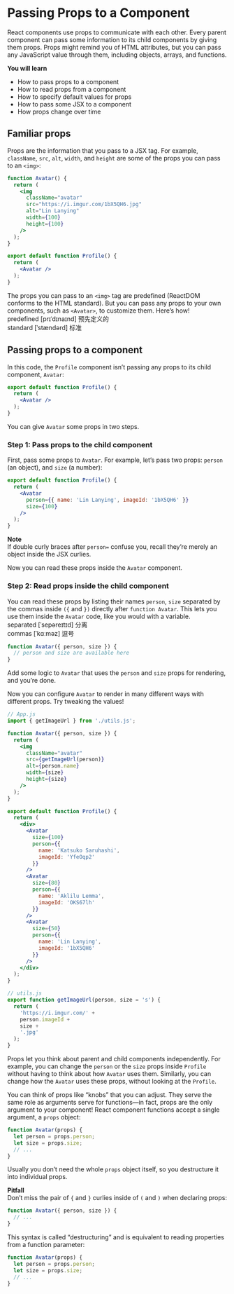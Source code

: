 # Passing Props to a Component
React components use props to communicate with each other. Every parent component can pass some information to its child components by giving them props. Props might remind you of HTML attributes, but you can pass any JavaScript value through them, including objects, arrays, and functions.

**You will learn**
- How to pass props to a component
- How to read props from a component
- How to specify default values for props
- How to pass some JSX to a component
- How props change over time

## Familiar props
Props are the information that you pass to a JSX tag. For example, `className`, `src`, `alt`, `width`, and `height` are some of the props you can pass to an `<img>`:
```jsx
function Avatar() {
  return (
    <img
      className="avatar"
      src="https://i.imgur.com/1bX5QH6.jpg"
      alt="Lin Lanying"
      width={100}
      height={100}
    />
  );
}

export default function Profile() {
  return (
    <Avatar />
  );
}
```
The props you can pass to an `<img>` tag are predefined (ReactDOM conforms to the HTML standard). But you can pass any props to your own components, such as `<Avatar>`, to customize them. Here’s how!\
predefined [prɪˈdɪnaɪnd] 预先定义的\
standard [ˈstændərd] 标准

## Passing props to a component
In this code, the `Profile` component isn’t passing any props to its child component, `Avatar`:
```jsx
export default function Profile() {
  return (
    <Avatar />
  );
}
```
You can give `Avatar` some props in two steps.

### Step 1: Pass props to the child component 
First, pass some props to `Avatar`. For example, let’s pass two props: `person` (an object), and `size` (a number):
```jsx
export default function Profile() {
  return (
    <Avatar
      person={{ name: 'Lin Lanying', imageId: '1bX5QH6' }}
      size={100}
    />
  );
}
```
**Note**\
If double curly braces after `person=` confuse you, recall they’re merely an object inside the JSX curlies.

Now you can read these props inside the `Avatar` component.

### Step 2: Read props inside the child component 
You can read these props by listing their names `person`, `size` separated by the commas inside `({` and `})` directly after `function Avatar`. This lets you use them inside the `Avatar` code, like you would with a variable.\
separated [ˈsepəreɪtɪd] 分离\
commas [ˈkɑːməz] 逗号
```jsx
function Avatar({ person, size }) {
  // person and size are available here
}
```
Add some logic to `Avatar` that uses the `person` and `size` props for rendering, and you’re done.

Now you can configure `Avatar` to render in many different ways with different props. Try tweaking the values!
```jsx
// App.js
import { getImageUrl } from './utils.js';

function Avatar({ person, size }) {
  return (
    <img
      className="avatar"
      src={getImageUrl(person)}
      alt={person.name}
      width={size}
      height={size}
    />
  );
}

export default function Profile() {
  return (
    <div>
      <Avatar
        size={100}
        person={{ 
          name: 'Katsuko Saruhashi', 
          imageId: 'YfeOqp2'
        }}
      />
      <Avatar
        size={80}
        person={{
          name: 'Aklilu Lemma', 
          imageId: 'OKS67lh'
        }}
      />
      <Avatar
        size={50}
        person={{ 
          name: 'Lin Lanying',
          imageId: '1bX5QH6'
        }}
      />
    </div>
  );
}

// utils.js
export function getImageUrl(person, size = 's') {
  return (
    'https://i.imgur.com/' +
    person.imageId +
    size +
    '.jpg'
  );
}
```
Props let you think about parent and child components independently. For example, you can change the `person` or the `size` props inside `Profile` without having to think about how `Avatar` uses them. Similarly, you can change how the `Avatar` uses these props, without looking at the `Profile`.

You can think of props like “knobs” that you can adjust. They serve the same role as arguments serve for functions—in fact, props are the only argument to your component! React component functions accept a single argument, a `props` object:
```jsx
function Avatar(props) {
  let person = props.person;
  let size = props.size;
  // ...
}
```
Usually you don’t need the whole `props` object itself, so you destructure it into individual props.

**Pitfall**\
Don’t miss the pair of `{` and `}` curlies inside of `(` and `)` when declaring props:
```jsx
function Avatar({ person, size }) {
  // ...
}
```
This syntax is called “destructuring” and is equivalent to reading properties from a function parameter:
```jsx
function Avatar(props) {
  let person = props.person;
  let size = props.size;
  // ...
}
```
